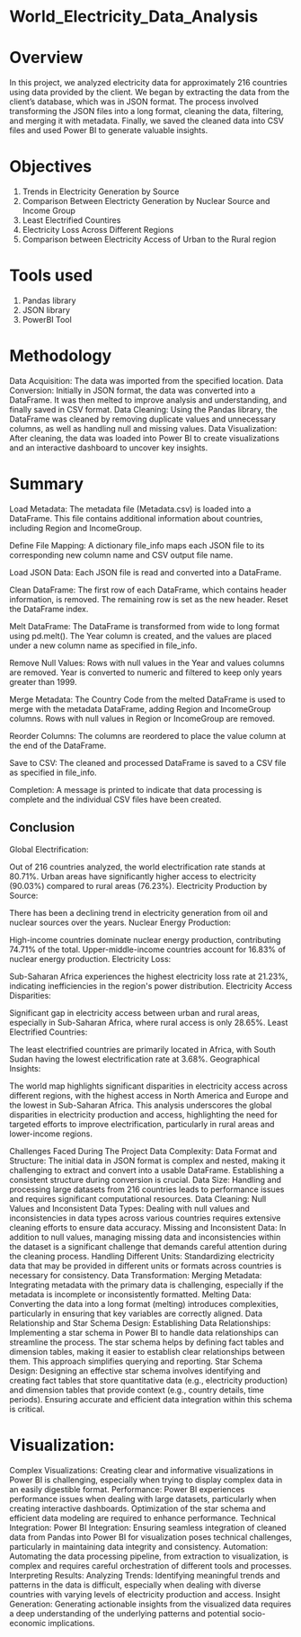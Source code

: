 # World_Electricity_Data_Analysis

# Overview
In this project, we analyzed electricity data for approximately 216 countries using data provided by the client. We began by extracting the data from the client’s database, which was in JSON format. The process involved transforming the JSON files into a long format, cleaning the data, filtering, and merging it with metadata. Finally, we saved the cleaned data into CSV files and used Power BI to generate valuable insights.

# Objectives
1) Trends in Electricity Generation by Source
2) Comparison Between Electricty Generation by Nuclear Source and Income Group
3) Least Electrified Countires
4) Electricity Loss Across Different Regions
5) Comparison between Electricity Access of Urban to the Rural region
   
# Tools used
1) Pandas library
2) JSON library
3) PowerBI Tool
# Methodology
Data Acquisition: The data was imported from the specified location.
Data Conversion: Initially in JSON format, the data was converted into a DataFrame. It was then melted to improve analysis and understanding, and finally saved in CSV format.
Data Cleaning: Using the Pandas library, the DataFrame was cleaned by removing duplicate values and unnecessary columns, as well as handling null and missing values.
Data Visualization: After cleaning, the data was loaded into Power BI to create visualizations and an interactive dashboard to uncover key insights.

# Summary
Load Metadata: The metadata file (Metadata.csv) is loaded into a DataFrame. This file contains additional information about countries, including Region and IncomeGroup.

Define File Mapping: A dictionary file_info maps each JSON file to its corresponding new column name and CSV output file name.

Load JSON Data: Each JSON file is read and converted into a DataFrame.

Clean DataFrame: The first row of each DataFrame, which contains header information, is removed. The remaining row is set as the new header. Reset the DataFrame index.

Melt DataFrame: The DataFrame is transformed from wide to long format using pd.melt(). The Year column is created, and the values are placed under a new column name as specified in file_info.

Remove Null Values: Rows with null values in the Year and values columns are removed. Year is converted to numeric and filtered to keep only years greater than 1999.

Merge Metadata: The Country Code from the melted DataFrame is used to merge with the metadata DataFrame, adding Region and IncomeGroup columns. Rows with null values in Region or IncomeGroup are removed.

Reorder Columns: The columns are reordered to place the value column at the end of the DataFrame.

Save to CSV: The cleaned and processed DataFrame is saved to a CSV file as specified in file_info.

Completion: A message is printed to indicate that data processing is complete and the individual CSV files have been created.

## Conclusion
Global Electrification:

Out of 216 countries analyzed, the world electrification rate stands at 80.71%.
Urban areas have significantly higher access to electricity (90.03%) compared to rural areas (76.23%).
Electricity Production by Source:

There has been a declining trend in electricity generation from oil and nuclear sources over the years.
Nuclear Energy Production:

High-income countries dominate nuclear energy production, contributing 74.71% of the total.
Upper-middle-income countries account for 16.83% of nuclear energy production.
Electricity Loss:

Sub-Saharan Africa experiences the highest electricity loss rate at 21.23%, indicating inefficiencies in the region's power distribution.
Electricity Access Disparities:

Significant gap in electricity access between urban and rural areas, especially in Sub-Saharan Africa, where rural access is only 28.65%.
Least Electrified Countries:

The least electrified countries are primarily located in Africa, with South Sudan having the lowest electrification rate at 3.68%.
Geographical Insights:

The world map highlights significant disparities in electricity access across different regions, with the highest access in North America and Europe and the lowest in Sub-Saharan Africa.
This analysis underscores the global disparities in electricity production and access, highlighting the need for targeted efforts to improve electrification, particularly in rural areas and lower-income regions.

Challenges Faced During The Project
Data Complexity:
Data Format and Structure: The initial data in JSON format is complex and nested, making it challenging to extract and convert into a usable DataFrame. Establishing a consistent structure during conversion is crucial.
Data Size: Handling and processing large datasets from 216 countries leads to performance issues and requires significant computational resources.
Data Cleaning:
Null Values and Inconsistent Data Types: Dealing with null values and inconsistencies in data types across various countries requires extensive cleaning efforts to ensure data accuracy.
Missing and Inconsistent Data: In addition to null values, managing missing data and inconsistencies within the dataset is a significant challenge that demands careful attention during the cleaning process.
Handling Different Units: Standardizing electricity data that may be provided in different units or formats across countries is necessary for consistency.
Data Transformation:
Merging Metadata: Integrating metadata with the primary data is challenging, especially if the metadata is incomplete or inconsistently formatted.
Melting Data: Converting the data into a long format (melting) introduces complexities, particularly in ensuring that key variables are correctly aligned.
Data Relationship and Star Schema Design:
Establishing Data Relationships: Implementing a star schema in Power BI to handle data relationships can streamline the process. The star schema helps by defining fact tables and dimension tables, making it easier to establish clear relationships between them. This approach simplifies querying and reporting.
Star Schema Design: Designing an effective star schema involves identifying and creating fact tables that store quantitative data (e.g., electricity production) and dimension tables that provide context (e.g., country details, time periods). Ensuring accurate and efficient data integration within this schema is critical.
# Visualization:
Complex Visualizations: Creating clear and informative visualizations in Power BI is challenging, especially when trying to display complex data in an easily digestible format.
Performance: Power BI experiences performance issues when dealing with large datasets, particularly when creating interactive dashboards. Optimization of the star schema and efficient data modeling are required to enhance performance.
Technical Integration:
Power BI Integration: Ensuring seamless integration of cleaned data from Pandas into Power BI for visualization poses technical challenges, particularly in maintaining data integrity and consistency.
Automation: Automating the data processing pipeline, from extraction to visualization, is complex and requires careful orchestration of different tools and processes.
Interpreting Results:
Analyzing Trends: Identifying meaningful trends and patterns in the data is difficult, especially when dealing with diverse countries with varying levels of electricity production and access.
Insight Generation: Generating actionable insights from the visualized data requires a deep understanding of the underlying patterns and potential socio-economic implications.
